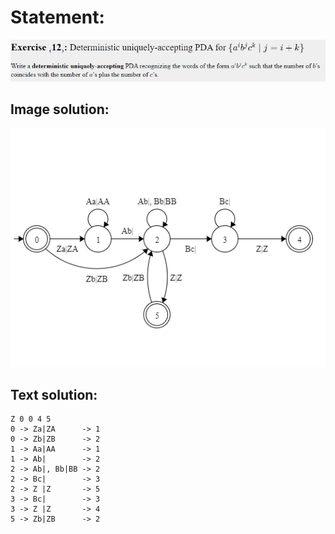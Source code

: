 # Statement:
![Statement](https://github.com/AdriCri22/Teoria-Computacion-TC-FIB/blob/main/PDA/12/Statement_12.png)

## Image solution:
![Solution](https://github.com/AdriCri22/Teoria-Computacion-TC-FIB/blob/main/PDA/12/Image_sol_12.png)

## Text solution:
    Z 0 0 4 5
    0 -> Za|ZA      -> 1
    0 -> Zb|ZB      -> 2
    1 -> Aa|AA      -> 1
    1 -> Ab|        -> 2
    2 -> Ab|, Bb|BB -> 2
    2 -> Bc|        -> 3
    2 -> Z |Z       -> 5
    3 -> Bc|        -> 3
    3 -> Z |Z       -> 4
    5 -> Zb|ZB      -> 2
